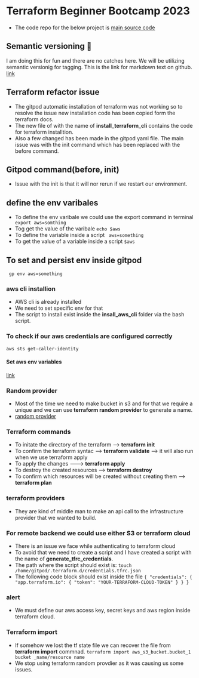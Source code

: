 # Terraform Beginner Bootcamp 2023
- The code repo for the below project is [main source code](https://github.com/omenking/terraform-beginner-bootcamp-2023/tree/main)
## Semantic versioning  :mage:

I am doing this for fun and there are no catches here.
We will be utilizing semantic versionig for tagging.
This is the link for markdown text on github. [link](https://github.com/github/docs/blob/main/content/get-started/writing-on-github/getting-started-with-writing-and-formatting-on-github/basic-writing-and-formatting-syntax.md) 


## Terraform refactor issue
- The gitpod automatic installation of terraform was not working so to resolve the issue new installation code has been copied form the terraform docs.
- The new file of with the name of **install_terraform_cli** contains the code for terraform installtion.
- Also a few changed has been made in the gitpod yaml file. The main issue was with the init command which has been replaced with the before command.

## Gitpod command(before, init)
- Issue with the init is that it will nor rerun if we restart our environment.

## define the env varibales

- To define the env varibale we could use the export command in terminal
`` export aws=somthing``
- Tog get the value of the varibale
`` echo $aws ``
- To define the variable inside a script
`` aws=something``
- To get the value of a variable inside a script
`` $aws ``

## To set and persist env inside gitpod
`` gp env aws=something``


### aws cli installion
- AWS cli is already installed
- We need to set specific env for that
- The script to install exist inside the **insall_aws_cli** folder via the bash script.


### To check if our aws credentials are configured correctly
``aws sts get-caller-identity``

#### Set aws env variables
[link](https://docs.aws.amazon.com/cli/latest/userguide/cli-configure-envvars.html)

### Random provider
- Most of the time we need to make bucket in s3 and for that we require a unique and we can use **terraform random provider** to generate a name.
- [random provider](https://registry.terraform.io/providers/hashicorp/random/latest/docs/resources/string)

### Terraform commands
- To initate the directory of the terraform --> **terraform init**
- To confirm the terraform syntac --> **terraform validate** --> it will also run when we use terraform apply 
- To apply the changes ---> **terraform apply**
- To destroy the created resources --> **terraform destroy**
- To confirm which resources will be created without creating them --> **terraform plan**

### terraform providers
- They are kind of middle man to make an api call to the infrastructure provider that we wanted to build.

### For remote backend we could use either S3 or terraform cloud
- There is an issue we face while authenticating to terraform cloud
- To avoid that we need to create a script and I have created a script with the name of **generate_tfrc_credentials**.
- The path where the script should exist is: 
`` touch /home/gitpod/.terraform.d/credentials.tfrc.json ``
- The following code block should exist inside the file 
`` {
  "credentials": {
    "app.terraform.io": {
      "token": "YOUR-TERRAFORM-CLOUD-TOKEN"
    }
  }
} ``

### alert
- We must define our aws access key, secret keys and aws region inside terraform cloud.

### Terraform import
- If somehow we lost the tf state file we can recover the file from **terraform import** commnad.
`` terraform import aws_s3_bucket.bucket_1 bucket _name/resource name ``
- We stop using terraform random provdier as it was causing us some issues.